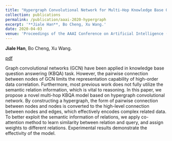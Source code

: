 ```yaml
---
title: "Hypergraph Convolutional Network for Multi-Hop Knowledge Base Question Answering"
collection: publications
permalink: /publication/aaai-2020-hypergraph
excerpt: '**Jiale Han**, Bo Cheng, Xu Wang.'
date: 2020-04-03
venue: 'Proceedings of the AAAI Conference on Artificial Intelligence (AAAI)'
---
```

**Jiale Han**, Bo Cheng, Xu Wang.

[pdf](https://ojs.aaai.org/index.php/AAAI/article/view/7172)

Graph convolutional networks (GCN) have been applied in knowledge base question answering (KBQA) task. However, the pairwise connection between nodes of GCN limits the representation capability of high-order data correlation. Furthermore, most previous work does not fully utilize the semantic relation information, which is vital to reasoning. In this paper, we propose a novel multi-hop KBQA model based on hypergraph convolutional network. By constructing a hypergraph, the form of pairwise connection between nodes and nodes is converted to the high-level connection between nodes and edges, which effectively encodes complex related data. To better exploit the semantic information of relations, we apply co-attention method to learn similarity between relation and query, and assign weights to different relations. Experimental results demonstrate the effectivity of the model.